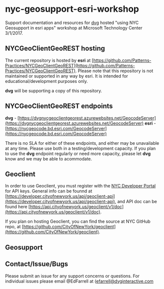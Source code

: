 # nyc-geosupport-esri-workshop
Support documentation and resources for [dvg](http://www.dvginteractive.com/) hosted "using NYC Geosupport in esri apps" workshop at Microsoft Technology Center 3/1/2017.

## NYCGeoClientGeoREST hosting
The current repository is hosted by **esri** at [https://github.com/Patterns-Practices/NYCGeoClientGeoREST](https://github.com/Patterns-Practices/NYCGeoClientGeoREST). Please note that this repository is not maintained or supported in any way by esri. It is intended for educational/development purposes only.

**dvg** will be supporting a copy of this repository.

## NYCGeoClientGeoREST endpoints
**dvg** - [https://dvgnycgeoclientgeorest.azurewebsites.net/GeocodeServer](https://dvgnycgeoclientgeorest.azurewebsites.net/GeocodeServer)
**esri** - [https://nycgeocode.bd.esri.com/GeocodeServer](https://nycgeocode.bd.esri.com/GeocodeServer)

There is no SLA for either of these endpoints, and either may be unavailable at any time. Please use both in a testing/development capacity. If you plan to use the **dvg** endpoint regularly or need more capacity, please let **dvg** know and we may be able to acommodate.

## Geoclient
In order to use Geoclient, you must register with the [NYC Developer Portal](https://developer.cityofnewyork.us/) for API keys. General info can be founnd at [https://developer.cityofnewyork.us/api/geoclient-api](https://developer.cityofnewyork.us/api/geoclient-api), and API doc can be found here [https://api.cityofnewyork.us/geoclient/v1/doc](https://api.cityofnewyork.us/geoclient/v1/doc).

If you plan on hosting Geoclient, you can find the source at NYC GitHub repo, at [https://github.com/CityOfNewYork/geoclient](https://github.com/CityOfNewYork/geoclient).

## Geosupport

## Contact/Issue/Bugs
Please submit an issue for any support concerns or questions. For individual issues please email @EdFarrell at ([efarrell@dvginteractive.com](efarrell@dvginteractive.com)
